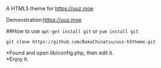 A HTML5 theme for https://uuz.moe

Demonstration:https://uuz.moe

##How to use
`apt-get install git` or `yum install git`

`git clone https://github.com/BakaChinatsu/uuz-h5theme.git`

*Found and open lib/config.php, then edit it.</br>
*Enjoy it.
